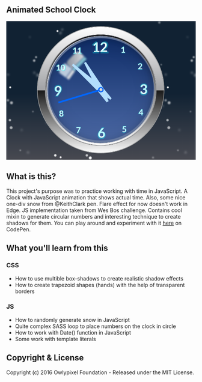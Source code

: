 ## Animated School Clock
![school clock screenshot](https://github.com/owlypixel/School_clock/raw/master/assets/screenshot.png)

## What is this?
This project's purpose was to practice working with time in JavaScript. A Clock with JavaScript animation that shows actual time. Also, some nice one-div snow from @KeithClark pen. Flare effect for now doesn't work in Edge. JS implementation taken from Wes Bos challenge. Contains cool mixin to generate circular numbers and interesting technique to create shadows for them. 
You can play around and experiment with it [here](http://codepen.io/owlypixel/pen/WoqrQE) on CodePen. 
## What you'll learn from this
### CSS
- How to use multible box-shadows to create realistic shadow effects
- How to create trapezoid shapes (hands) with the help of transparent borders

### JS
- How to randomly generate snow in JavaScript
- Quite complex SASS loop to place numbers on the clock in circle
- How to work with Date() function in JavaScript
- Some work with template literals
 
## Copyright & License

Copyright (c) 2016 Owlypixel Foundation - Released under the MIT License.
